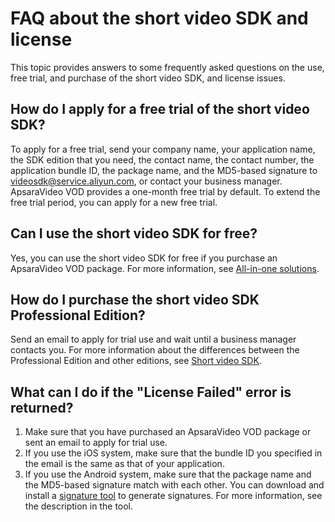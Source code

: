 # FAQ about the short video SDK and license

This topic provides answers to some frequently asked questions on the use, free trial, and purchase of the short video SDK, and license issues.

## How do I apply for a free trial of the short video SDK?

To apply for a free trial, send your company name, your application name, the SDK edition that you need, the contact name, the contact number, the application bundle ID, the package name, and the MD5-based signature to videosdk@service.aliyun.com, or contact your business manager. ApsaraVideo VOD provides a one-month free trial by default. To extend the free trial period, you can apply for a new free trial.

## Can I use the short video SDK for free?

Yes, you can use the short video SDK for free if you purchase an ApsaraVideo VOD package. For more information, see [All-in-one solutions](https://www.aliyun.com/solution/media/videopackage?spm=5176.8810273.766245.1.jzTahO).

## How do I purchase the short video SDK Professional Edition?

Send an email to apply for trial use and wait until a business manager contacts you. For more information about the differences between the Professional Edition and other editions, see [Short video SDK](https://help.aliyun.com/document_detail/53407.html?spm=5176.doc52848.6.665.TuNP1V).

## What can I do if the "License Failed" error is returned?

1.  Make sure that you have purchased an ApsaraVideo VOD package or sent an email to apply for trial use.
2.  If you use the iOS system, make sure that the bundle ID you specified in the email is the same as that of your application.
3.  If you use the Android system, make sure that the package name and the MD5-based signature match with each other. You can download and install a [signature tool](http://docs-aliyun.cn-hangzhou.oss.aliyun-inc.com/assets/attach/57134/cn_zh/1500877517694/app_signatures%20%281%29.apk) to generate signatures. For more information, see the description in the tool.

